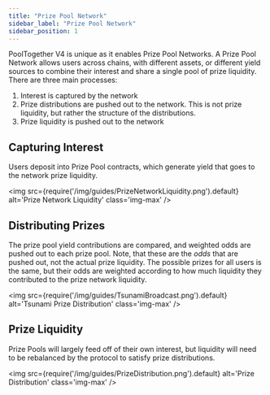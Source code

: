 ```yaml
---
title: "Prize Pool Network"
sidebar_label: "Prize Pool Network"
sidebar_position: 1
---
```


PoolTogether V4 is unique as it enables Prize Pool Networks.  A Prize Pool Network allows users across chains, with different assets, or different yield sources to combine their interest and share a single pool of prize liquidity.  There are three main processes:

1. Interest is captured by the network
2. Prize distributions are pushed out to the network.  This is not prize liquidity, but rather the structure of the distributions.
3. Prize liquidity is pushed out to the network

## Capturing Interest

Users deposit into Prize Pool contracts, which generate yield that goes to the network prize liquidity.

<img
  src={require('/img/guides/PrizeNetworkLiquidity.png').default}
  alt='Prize Network Liquidity'
  class='img-max'
/>

## Distributing Prizes

The prize pool yield contributions are compared, and weighted odds are pushed out to each prize pool.  Note, that these are the *odds* that are pushed out, not the actual prize liquidity.  The possible prizes for all users is the same, but their odds are weighted according to how much liquidity they contributed to the prize network liquidity.

<img
  src={require('/img/guides/TsunamiBroadcast.png').default}
  alt='Tsunami Prize Distribution'
  class='img-max'
/>

## Prize Liquidity

Prize Pools will largely feed off of their own interest, but liquidity will need to be rebalanced by the protocol to satisfy prize distributions.

<img
  src={require('/img/guides/PrizeDistribution.png').default}
  alt='Prize Distribution'
  class='img-max'
/>
